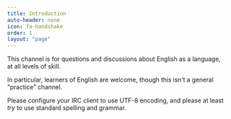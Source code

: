```yaml
---
title: Introduction
auto-header: none
icon: fa-handshake
order: 1
layout: "page"
---
```


This channel is for questions and discussions about English as a language, at
all levels of skill.

In particular, learners of English are welcome, though this isn't a general
"practice" channel.

Please configure your IRC client to use UTF-8 encoding, and please at least
_try_ to use standard spelling and grammar.
